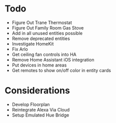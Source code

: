 # Todo

- Figure Out Trane Thermostat
- Figure Out Family Room Gas Stove
- Add in all unused entities possible
- Remove deprecated entities
- Investigate HomeKit
- Fix Arlo
- Get ceiling fan controls into HA
- Remove Home Assistant iOS integration
- Put devices in home areas
- Get remotes to show on/off color in entity cards

# Considerations

- Develop Floorplan
- Reintegrate Alexa Via Cloud
- Setup Emulated Hue Bridge
